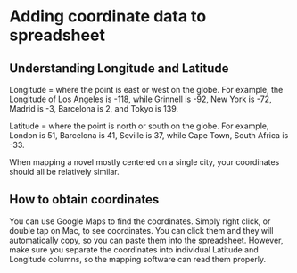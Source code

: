 # Adding coordinate data to spreadsheet

## Understanding Longitude and Latitude

Longitude = where the point is east or west on the globe. For example, the Longitude of Los Angeles is -118, while Grinnell is -92, New York is -72, Madrid is -3, Barcelona is 2, and Tokyo is 139.

Latitude = where the point is north or south on the globe. For example, London is 51, Barcelona is 41, Seville is 37, while Cape Town, South Africa is -33.

When mapping a novel mostly centered on a single city, your coordinates should all be relatively similar.

## How to obtain coordinates

You can use Google Maps to find the coordinates.  Simply right click, or double tap on Mac, to see coordinates. You can click them and they will automatically copy, so you can paste them into the spreadsheet. However, make sure you separate the coordinates into individual Latitude and Longitude columns, so the mapping software can read them properly.
